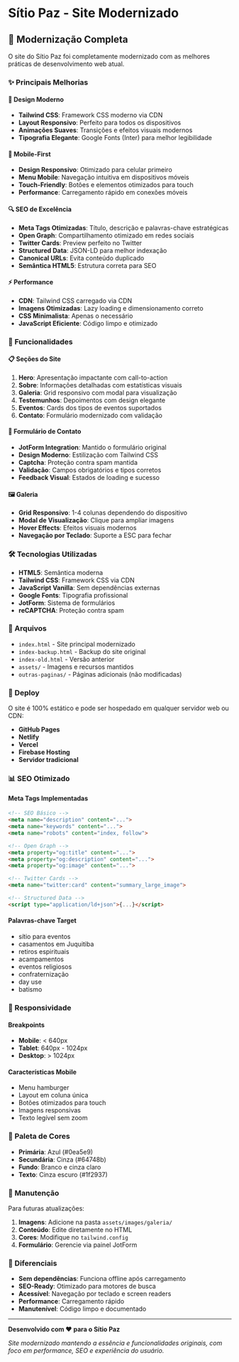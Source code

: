 # Sítio Paz - Site Modernizado

## 🚀 Modernização Completa

O site do Sítio Paz foi completamente modernizado com as melhores práticas de desenvolvimento web atual.

### ✨ Principais Melhorias

#### 🎨 Design Moderno
- **Tailwind CSS**: Framework CSS moderno via CDN
- **Layout Responsivo**: Perfeito para todos os dispositivos
- **Animações Suaves**: Transições e efeitos visuais modernos
- **Tipografia Elegante**: Google Fonts (Inter) para melhor legibilidade

#### 📱 Mobile-First
- **Design Responsivo**: Otimizado para celular primeiro
- **Menu Mobile**: Navegação intuitiva em dispositivos móveis
- **Touch-Friendly**: Botões e elementos otimizados para touch
- **Performance**: Carregamento rápido em conexões móveis

#### 🔍 SEO de Excelência
- **Meta Tags Otimizadas**: Título, descrição e palavras-chave estratégicas
- **Open Graph**: Compartilhamento otimizado em redes sociais
- **Twitter Cards**: Preview perfeito no Twitter
- **Structured Data**: JSON-LD para melhor indexação
- **Canonical URLs**: Evita conteúdo duplicado
- **Semântica HTML5**: Estrutura correta para SEO

#### ⚡ Performance
- **CDN**: Tailwind CSS carregado via CDN
- **Imagens Otimizadas**: Lazy loading e dimensionamento correto
- **CSS Minimalista**: Apenas o necessário
- **JavaScript Eficiente**: Código limpo e otimizado

### 🎯 Funcionalidades

#### 📋 Seções do Site
1. **Hero**: Apresentação impactante com call-to-action
2. **Sobre**: Informações detalhadas com estatísticas visuais
3. **Galeria**: Grid responsivo com modal para visualização
4. **Testemunhos**: Depoimentos com design elegante
5. **Eventos**: Cards dos tipos de eventos suportados
6. **Contato**: Formulário modernizado com validação

#### 💬 Formulário de Contato
- **JotForm Integration**: Mantido o formulário original
- **Design Moderno**: Estilização com Tailwind CSS
- **Captcha**: Proteção contra spam mantida
- **Validação**: Campos obrigatórios e tipos corretos
- **Feedback Visual**: Estados de loading e sucesso

#### 🖼️ Galeria
- **Grid Responsivo**: 1-4 colunas dependendo do dispositivo
- **Modal de Visualização**: Clique para ampliar imagens
- **Hover Effects**: Efeitos visuais modernos
- **Navegação por Teclado**: Suporte a ESC para fechar

### 🛠️ Tecnologias Utilizadas

- **HTML5**: Semântica moderna
- **Tailwind CSS**: Framework CSS via CDN
- **JavaScript Vanilla**: Sem dependências externas
- **Google Fonts**: Tipografia profissional
- **JotForm**: Sistema de formulários
- **reCAPTCHA**: Proteção contra spam

### 📁 Arquivos

- `index.html` - Site principal modernizado
- `index-backup.html` - Backup do site original
- `index-old.html` - Versão anterior
- `assets/` - Imagens e recursos mantidos
- `outras-paginas/` - Páginas adicionais (não modificadas)

### 🚀 Deploy

O site é 100% estático e pode ser hospedado em qualquer servidor web ou CDN:

- **GitHub Pages**
- **Netlify**
- **Vercel**
- **Firebase Hosting**
- **Servidor tradicional**

### 📊 SEO Otimizado

#### Meta Tags Implementadas
```html
<!-- SEO Básico -->
<meta name="description" content="...">
<meta name="keywords" content="...">
<meta name="robots" content="index, follow">

<!-- Open Graph -->
<meta property="og:title" content="...">
<meta property="og:description" content="...">
<meta property="og:image" content="...">

<!-- Twitter Cards -->
<meta name="twitter:card" content="summary_large_image">

<!-- Structured Data -->
<script type="application/ld+json">{...}</script>
```

#### Palavras-chave Target
- sítio para eventos
- casamentos em Juquitiba
- retiros espirituais
- acampamentos
- eventos religiosos
- confraternização
- day use
- batismo

### 📱 Responsividade

#### Breakpoints
- **Mobile**: < 640px
- **Tablet**: 640px - 1024px
- **Desktop**: > 1024px

#### Características Mobile
- Menu hamburger
- Layout em coluna única
- Botões otimizados para touch
- Imagens responsivas
- Texto legível sem zoom

### 🎨 Paleta de Cores

- **Primária**: Azul (#0ea5e9)
- **Secundária**: Cinza (#64748b)
- **Fundo**: Branco e cinza claro
- **Texto**: Cinza escuro (#1f2937)

### 🔧 Manutenção

Para futuras atualizações:

1. **Imagens**: Adicione na pasta `assets/images/galeria/`
2. **Conteúdo**: Edite diretamente no HTML
3. **Cores**: Modifique no `tailwind.config`
4. **Formulário**: Gerencie via painel JotForm

### 🌟 Diferenciais

- **Sem dependências**: Funciona offline após carregamento
- **SEO-Ready**: Otimizado para motores de busca
- **Acessível**: Navegação por teclado e screen readers
- **Performance**: Carregamento rápido
- **Manutenível**: Código limpo e documentado

---

**Desenvolvido com ❤️ para o Sítio Paz**

*Site modernizado mantendo a essência e funcionalidades originais, com foco em performance, SEO e experiência do usuário.*